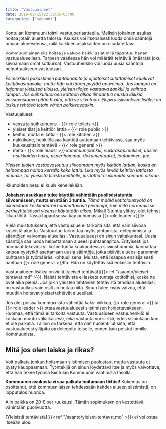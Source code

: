 ```yaml
---
title: "Vastuualueet"
date: 2018-08-15T22:38:05+03:00
categories: ["säännöt"] 
---
```

Kontulan Kommuuni toimii vastuuperiaatteella. Melkein jokainen asukas hoitaa jotain aluetta talossa. Asukas voi itsenäisesti luoda omia sääntöjä omaan alueeseensa, mitä kaikkien asukkaiden on noudatettava.

Kommuunilainen siis hoitaa ja valvoo kaikki asiat mitä tapahtuu hänen vastuualueellaan. Tarpeen vaatiessa hän voi määrätä tehtäviä (määrätä joku siivoamaan omat sotkunsa). Vastuuhenkilö voi luoda uusia sääntöjä helpottaakseen vastuutaan.

*Esimerkiksi pakastimen puhtaanapito ja ajoittaiset sulattamiset kuuluvat keittiövastaavalle, mutta hän voi tähän pyytää apuvoimia. Jos lamppu on hajonnut yleisissä tiloissa, yleisen tilojen vastaava hankkii ja vaihtaa lamput. Jos suihkuhuoneen kattoon alkaa ilmaantua mustia läikkiä, vessavastaava pitää huolta, että se siivotaan. Eli perussiivouksen lisäksi on joskus tehtävä jotain vähän poikkeavaakin.*

Vastuualueet:

  - vessa ja suihkuhuone - {{< role toilets >}}
  - yleiset tilat ja keittiön lattia - {{< role public >}}
  - keittiö, mutta ei lattia - {{< role kitchen >}} 
  - nakkikone, henkilöä saa käyttää auttamaan tehtävissä, saa myös kuukausittain tehtäviä - {{< role general >}}
  - meta - {{< role leader >}} *kommuunipankki, vuokrasopimukset, uusien asukkaiden haku, paperihommat, dokumentaatiot, johtaminen, jne.*

*Yleisen tilojen vastaava joutuu siivoamaan myös keittiön lattian, koska on helpompaa hoitaa kerralla koko lattia. Lika myös leviää keittiön lattiasta muualle, tai yleisistä tiloista keittiölle, jos lattiat ei imuroida samaan aikaan.*

Ikkunoiden pesu ei kuulu kenellekään.

**Jokaisen asukkaan tulee käyttää vähintään puolitoistatuntia siivoamiseen, mutta enintään 3 tuntia.** *Tämä määrä kotitaloustyötä on oikeastaan keskimäärää huomattavasti pienempi, kuin mitä normaalissa perheyhteisössä yleensä käytetään aikaa.* Mikäli 3 tuntia ylittyy, olet tehnyt liikaa töitä. Tässä tapauksessa käy puhumassa {{< role leader >}}lle.

Vielä muistutuksena, että vastuualue ei tarkoita sitä, että vain siivoaa kyseistä aluetta. Vastuualue tarkoittaa myös johtamista, delegoimista ja sääntöjen valvontaa alueellasi. Vastuualueesi on sinun valtakuntasi. Uusia sääntöjä saa luoda helpottamaan alueesi puhtaanapitoa. Erityisesti jos huomaat tekeväsi yli kolme tuntia kuukaudessa siivoushommia, kannattaa katsoa pystytkö asettamaan uusia sääntöjä, jotka pitävät alueesi paremmin puhtaana ja työmääräsi kohtuullisena. Muista, että lisäapua ensisijaisesti haetaan {{< role general >}}lta. Hän on käytettävissä erilaisiin tehtäviin.

Vastuualueen lisäksi on vielä [yleiset tehtävät]({{< ref "/saanto/yleiset-tehtavat.md" >}}). Näistä tehtävistä ei lasketa tunteja kotitöihisi, koska ne ovat aika pieniä. Jos jokin yleisten tehtävien tehtävistä tehdään alueellasi, on vastuullasi vain osittain hoitaa niitä. Sinun tulee myös valvoa, että muutkin hoitavat yleiset tehtävät alueellasi.

Jos olet poissa kommuunista vähintää kaksi viikkoa, {{< role general >}} tai {{< role leader >}} ottaa vastuualueesi siistimisen hoidettavakseen. Huomaa, että tämä ei tarkoita vastuuta. Vastuualueen vastuuhenkilö ei koskaan muutu väliaikaisesti, eikä vastuuta voi siirtää, edes silloinkaan kun et ole paikalla. Tällöin on tärkeää, että olet huolehtinut siitä, että vastuualueesi ylläpito on delegoitu toiselle, ennen kuin poistut lomille Kommuunista.

## Mitä jos olen laiska ja rikas?
Voit palkata jonkun hoitamaan siistimisen puolestasi, mutta vastuuta et pysty kauppaamaan. Työntekijä on sinun löydettävä itse ja myös valvottava, että hän tekee työnsä Kontulan Kommuunin vaatimalla tasolla. 

**Kommuunin asukasta ei saa palkata hoitamaan töitäsi!** Kokemus on osoittanut, että kommuunilaisen tehdessään kahden alueen siistimistä, on lopputulos huonoa.

Alin palkka on 20 € per kuukausi. Tämän sopimuksen on kestettävä vähintään puolivuotta.

[Yleisistä tehtävistä]({{< ref "/saanto/yleiset-tehtavat.md" >}}) ei voi ostaa itseään ulos.
